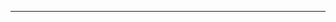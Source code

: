 <!--
CO_OP_TRANSLATOR_METADATA:
{
  "original_hash": "685f55cb07de19b52a30ce6e8b6d889e",
  "translation_date": "2025-08-28T21:17:03+00:00",
  "source_file": "03-CoreGenerativeAITechniques/README.md",
  "language_code": "my"
}
-->


---

